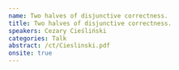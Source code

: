 ```yaml
---
name: Two halves of disjunctive correctness.
title: Two halves of disjunctive correctness.
speakers: Cezary Cieśliński
categories: Talk
abstract: /ct/Cieslinski.pdf
onsite: true
---
```

